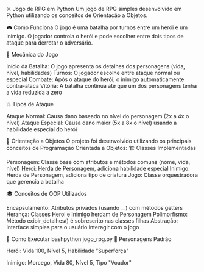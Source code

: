 ⚔️ Jogo de RPG em Python
Um jogo de RPG simples desenvolvido em Python utilizando os conceitos de Orientação a Objetos.

🎮 Como Funciona
O jogo é uma batalha por turnos entre um herói e um inimigo. O jogador controla o herói e pode escolher entre dois tipos de ataque para derrotar o adversário.

🎯 Mecânica do Jogo

Início da Batalha: O jogo apresenta os detalhes dos personagens (vida, nível, habilidades)
Turnos: O jogador escolhe entre ataque normal ou especial
Combate: Após o ataque do herói, o inimigo automaticamente contra-ataca
Vitória: A batalha continua até que um dos personagens tenha a vida reduzida a zero

💥 Tipos de Ataque

Ataque Normal: Causa dano baseado no nível do personagem (2x a 4x o nível)
Ataque Especial: Causa dano maior (5x a 8x o nível) usando a habilidade especial do herói

🧬 Orientação a Objetos
O projeto foi desenvolvido utilizando os principais conceitos de Programação Orientada a Objetos:
🏗️ Classes Implementadas

Personagem: Classe base com atributos e métodos comuns (nome, vida, nível)
Heroi: Herda de Personagem, adiciona habilidade especial
Inimigo: Herda de Personagem, adiciona tipo de criatura
Jogo: Classe orquestradora que gerencia a batalha

🎓 Conceitos de OOP Utilizados

Encapsulamento: Atributos privados (usando __) com métodos getters
Herança: Classes Heroi e Inimigo herdam de Personagem
Polimorfismo: Método exibir_detalhes() é sobrescrito nas classes filhas
Abstração: Interface simples para o usuário interagir com o jogo

🚀 Como Executar
bashpython jogo_rpg.py
👥 Personagens Padrão

Herói: Vida 100, Nível 5, Habilidade "Superforça"

Inimigo: Morcego, Vida 80, Nível 5, Tipo "Voador"
